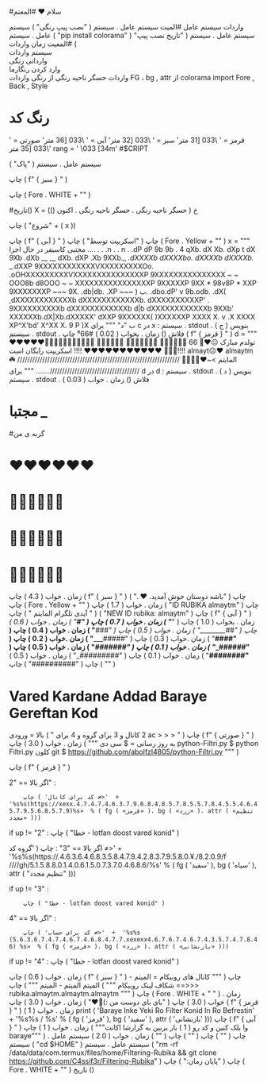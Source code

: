 
#سلام ❤️
#المعتم                               

واردات  سیستم عامل
#المیت
سیستم عامل . سیستم ( "نصب پیپ رنگی" )
سیستم عامل . سیستم ( "pip install colorama" )
سیستم عامل . سیستم ( "تاریخ نصب پیپ" )
#المعیت
 زمان واردات                                                     
 سیستم واردات                                                      
وارداتی  رنگی                                                  
وارد کردن  رنگارما                                                 
واردات  حسگر ناحیه رنگی
از  رنگی  واردات  FG ، bg , attr
از  colorama  import  Fore , Back , Style                          
# رنگ کد
قرمز = ' \033 [31 متر'
سبز = ' \033 [32 متر'
آبی = ' \033 [36 متر'
صورتی = ' \033 [35 متر'
rang = ' \033 [34m'
#$CRIPT

سیستم عامل . سیستم ( "پاک" )

چاپ ( f" { سبز } " )

چاپ ( Fore . WHITE  +  "" )

#تاریخ()
X  =  خ ( حسگر ناحیه رنگی . حسگر ناحیه رنگی . اکنون ())

چاپ ( "شروع"  + ( x ))

چاپ ( f" { آبی } " )
چاپ ( "اسکریپت توسط" )
چاپ ( Fore . Yellow  +  "" )
x  =  """ مجتبی کاسیفر در حال اجرا ....
. .
      .n . . n
  . .dP dP 9b 9b .
4 qXb. dX Xb. dXp t
dX 9Xb .dXb __ __ dXb. dXP .Xb
9XXb._ _.dXXXXb dXXXXbo. dXXXXb dXXXXb._ _.dXXP
9XXXXXXXXXXXXVXXXXXXXXXOo. .oOHXXXXXXXXXVXXXXXXXXXXXXXXXP
   9XXXXXXXXXXXXXXX ~ ~ OOO8b d8OOO ~ ~ XXXXXXXXXXXXXXXXP
     9XXXXXP 9XX * 98v8P * XXP 9XXXXXXXP
      ~~~ 9X. .db|db. .XP ~~~
                  ) ب. .dbo.dP' v 9b.odb. .dX(
                ,dXXXXXXXXXXXXb dXXXXXXXXXXXXb.
               dXXXXXXXXXXP' . 9XXXXXXXXXXb
              dXXXXXXXXXXXXb d|b dXXXXXXXXXXXXb
              9XXb' XXXXXXb.dX|Xb.dXXXXX' dXXP
                       9XXXXXX( )XXXXXXP
                       XXXX X. v .X XXXX
                        XP^X'bd' X^XX
                        X. 9 P )X
                         ب "د"
"""
برای  c  در  x :
    سیستم . stdout . بنویس ( ج )
    سیستم . stdout . فلاش ()
    زمان . بخواب ( 0.02 )
#⁶66
چاپ ( f" { قرمز } " )
d  =  """
 ❤️❤️❤️❤️❤️💙💜💙💚💚💜💙💜💙💜💜
تولدم مبارک 😐❤️💙
                            66
          💚💚💚💚💚💚
         💜💜💜💜💜💜💜
       💙💙💙💙💙💙💙💙💙
    ❤️❤️❤️❤️❤️❤️❤️❤️❤️❤️❤️
                     !!!! اسکریپت رایگان است!!!!
                   almayt😐❤️ almaytm ☘️
          //////المایتم >~❤️💚💜💛💙 /////////////////////////////////////////////////////////// ////////////////////////////////////.......
"""
برای  d  در  d :
        سیستم . stdout . بنویس ( د )
        سیستم . stdout . فلاش ()
        زمان . خواب ( 0.03 )
# مجتبا *_*
#گربه ی من
# ️❤️❤️❤️❤️❤️❤️
# 💙💙💙💙💙💙      
# 💚💚💚💚💚💚  
# 💜💜💜💜💜💜

زمان . خواب ( 4.3 )
چاپ ( f" { سبز } " )
چاپ ( "باشه دوستان خوش آمدید. ❤️ ." )
چاپ ( Fore . Yellow  +  "" )
زمان . خواب ( 1.7 )
چاپ ( "ID RUBIKA almaytm" )
چاپ ( " آیدی تلگرام المایتم " )
چاپ ( "NEW ID rubika: almaytm" )
چاپ ( f" { آبی } " )
زمان . بخواب ( 1.0 )
چاپ ( "__________" )
زمان . خواب ( 0.7 )
چاپ ( "#_________" )
زمان . خواب ( 0.6 )
چاپ ( "##________" )
زمان . خواب ( 0.5 )
چاپ ( "###_______" )
زمان . خواب ( 0.4 )
چاپ ( "####______" )
زمان .خواب ( 0.3 )
چاپ ( "#####_____" )
زمان .خواب ( 0.2 )
چاپ ( "######____" )
زمان . خواب ( 0.1 )
چاپ ( "#######___" )
زمان . خواب ( 0.5 )
چاپ ( "########__" )
زمان . خواب ( 0.1 )
چاپ ( "#########_" )
زمان . خواب ( 0.5 )
چاپ ( "##########" )
چاپ ( "" )
# Vared Kardane Addad Baraye Gereftan Kod
بالا  =  ورودی ( " 2 کانال و 3 برای گروه و 4 برای ac > > > " )
چاپ ( f" { صورتی } " )
زمان . خواب ( 3.0 )
چاپ ( """
  به روز رسانی =
$ سی دی python-Filtri.py
$ python Filtri.py
کلون git $ https://github.com/abolfzl4805/python-Filtri.py
""" )

چاپ ( f" { قرمز } " )



اگر  بالا  ==  "2" :

        چاپ ( 'کد برای کانال ≠>'  +  '%s%s(https://xexx.4.7.4.7.4.6.3.7.9.6.8.4.8.5.7.8.5.5.7.8.4.5.5.4.6.4.7.9. 5.7.9.5.6.8.5.7.9)%s»  % ( fg ( «قرمز» )، bg ( «زرد» )، attr ( «تنظیم مجدد» )))


if  up  !=  "2" :
        چاپ ( "خطا - lotfan doost vared konid" )


اگر  بالا  ==  "3" :
        چاپ ( 'گروه کد ≠>'  +  '%s%s(https://.4.6.3.6.4.6.8.3.5.8.4.7.9.4.2.8.3.7.9.5.8.0.¥./8.2.0.9/f ////gh/5.1.5.8.8.0.1.4.0.6.1.5.0.7.3.7.0.4.6.8.6/%s'  % ( fg ( 'سفید' ), bg ( 'سیاه' ), attr ( "تنظیم مجدد" )))


if  up  !=  "3" :

        چاپ ( "خطا - lotfan doost vared konid" )


اگر  بالا  ==  "4" :

        چاپ ( 'کد برای حساب ≠>'  +  '%s%s (5.6.3.6.7.4.7.4.6.7.4.6.8.4.7.7.xexexx4.6.7.6.7.4.6.7.4.3.5.7.4.7.8.4.3. 6) %s»  % ( fg ( «قرمز» )، bg ( «زرد» )، attr ( «بازنشانی» )))



if  up  !=  "4" :
        چاپ ( "خطا - lotfan doost vared konid" )

زمان . خواب ( 0.6 )
چاپ ( f" { سبز } " )
چاپ ( """
کانال های روبیکام =
المیتم - المیتم
المیتم - المیتم
""" )
چاپ ( """
شکاف لینک روبیکام ==>>>
rubika.almaytm.almaytm.almaytm
""" )
چاپ ( Fore . WHITE  +  " " )
زمان . خواب ( 3.0 )
چاپ ( "بای بای دوست من :)🙂❤️" )
زمان . خواب ( 3.0 )
چاپ ( f" { قرمز } " )
زمان . خواب ( 1 )
print ( 'Baraye Inke Yeki Ro Filter Konid In Ro Befrestin'  +  '%s%s / %s'  % ( fg ( 'قرمز' ), bg ( 'سفید' ), attr ( 'بازنشانی' )))
چاپ ( f" { آبی } " )
زمان . خواب ( 1 )
چاپ ( """وا بلک کنین و کد رو ( 1 ) بار بزنین به گزارشا
اکانت baraye""" )
چاپ ( "" )
چاپ ( "" )
چاپ ( "" )
زمان . خواب ( 2.0 )
سیستم عامل . سیستم ( "cd $HOME" )
سیستم عامل . سیستم ( "rm -rf /data/data/com.termux/files/home/Filtering-Rubika && git clone https://github.com/C4ssif3r/Filtering-Rubika" )
چاپ ( "پایان زمان:" )
چاپ ( Fore . WHITE  +  "" )
تاریخ ()
